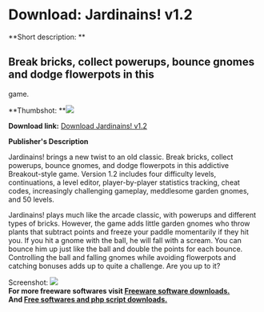 # Download: Jardinains! v1.2

**Short description: **

## Break bricks, collect powerups, bounce gnomes and dodge flowerpots in this
game.

  
**Thumbshot: **![](http://www.freewarefiles.com/screenshot/jardinains_md.gif)   
  
**Download link:** [Download Jardinains! v1.2](http://freesoftwares.boysofts.com/Jardinains-V_program_8899.html)  
  

**Publisher's Description**  
  

Jardinains! brings a new twist to an old classic. Break bricks, collect
powerups, bounce gnomes, and dodge flowerpots in this addictive Breakout-style
game. Version 1.2 includes four difficulty levels, continuations, a level
editor, player-by-player statistics tracking, cheat codes, increasingly
challenging gameplay, meddlesome garden gnomes, and 50 levels.

Jardinains! plays much like the arcade classic, with powerups and different
types of bricks. However, the game adds little garden gnomes who throw plants
that subtract points and freeze your paddle momentarily if they hit you. If
you hit a gnome with the ball, he will fall with a scream. You can bounce him
up just like the ball and double the points for each bounce. Controlling the
ball and falling gnomes while avoiding flowerpots and catching bonuses adds up
to quite a challenge. Are you up to it?

  
  
Screenshot: ![](http://www.freewarefiles.com/screenshot/jardinains.gif)  
**For more freeware softwares visit [Freeware software downloads.](http://freesoftwares.boysofts.com/)**   
**And [Free softwares and php script downloads.](http://www.boysofts.com/)**

